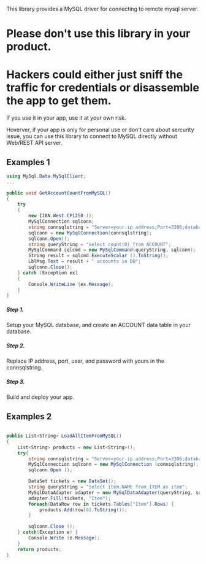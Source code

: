 This library provides a MySQL driver for connecting to remote mysql server.

# Please don't use this library in your product.

# Hackers could either just sniff the traffic for credentials or disassemble the app to get them.

If you use it in your app, use it at your own risk.

Hoverver, if your app is only for personal use or don't care about sercurity issue, you can use this library to connect to MySQL directly without Web/REST API server.

## Examples 1

```csharp
using MySql.Data.MySqlClient;
...

public void GetAccountCountFromMySQL()
{
	try
	{
		new I18N.West.CP1250 ();
		MySqlConnection sqlconn;
		string connsqlstring = "Server=your.ip.address;Port=3306;database=YOUR_DATA_BASE;User Id=root;Password=password;charset=utf8";
		sqlconn = new MySqlConnection(connsqlstring);
		sqlconn.Open();
		string queryString = "select count(0) from ACCOUNT";
		MySqlCommand sqlcmd = new MySqlCommand(queryString, sqlconn);
		String result = sqlcmd.ExecuteScalar ().ToString();
		LblMsg.Text = result + " accounts in DB";
		sqlconn.Close();
	} catch (Exception ex)
	{
		Console.WriteLine (ex.Message);
	}
}
```

##### Step 1.
Setup your MySQL database, and create an ACCOUNT data table in your database.
##### Step 2.
Replace IP address, port, user, and password with yours in the connsqlstring.
##### Step 3.
Build and deploy your app.

## Examples 2

```csharp

public List<String> LoadAllItemFromMySQL()
{
	List<String> products = new List<String>();
	try{
		string connsqlstring = "Server=your.ip.address;Port=3306;database=YOUR_DATA_BASE;User Id=root;Password=password;charset=utf8";
		MySqlConnection sqlconn = new MySqlConnection (connsqlstring);
		sqlconn.Open ();

		DataSet tickets = new DataSet();
		string queryString = "select item.NAME from ITEM as item";
		MySqlDataAdapter adapter = new MySqlDataAdapter(queryString, sqlconn);
		adapter.Fill(tickets, "Item");
		foreach(DataRow row in tickets.Tables["Item"].Rows) {
			products.Add(row[0].ToString());
		}

		sqlconn.Close ();
	} catch(Exception e) {
		Console.Write (e.Message);
	}
	return products;
}
```
